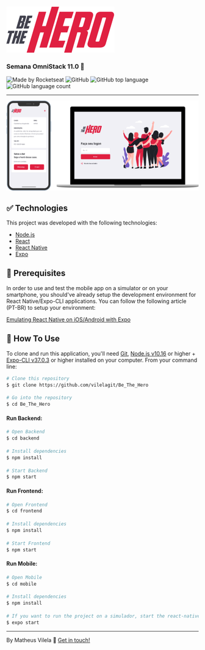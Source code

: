 ![logo](./logo.png)

###  Semana OmniStack 11.0 🚀 

![Made by Rocketseat](https://img.shields.io/badge/made%20by-Rocketseat-red?style=for-the-badge)
![GitHub](https://img.shields.io/github/license/vilelagit/be_the_hero?color=red&style=for-the-badge)
![GitHub top language](https://img.shields.io/github/languages/top/vilelagit/be_the_hero?color=red&style=for-the-badge)
![GitHub language count](https://img.shields.io/github/languages/count/vilelagit/be_the_hero?color=red&style=for-the-badge)
***
![BeTheHero](.github/bethehero.png)


## :white_check_mark: Technologies

This project was developed with the following technologies:

- [Node.js](https://nodejs.org/en/)
- [React](https://reactjs.org)
- [React Native](https://facebook.github.io/react-native/)
- [Expo](https://expo.io/)

## :construction: Prerequisites

In order to use and test the mobile app on a simulator or on your smartphone, you should've already setup the development environment for React Native/Expo-CLI applications. You can follow the following article (PT-BR) to setup your environment:

[Emulating React Native on iOS/Android with Expo](https://www.youtube.com/watch?v=eSjFDWYkdxM&vl=pt)
  
##  :checkered_flag: How To Use

To clone and run this application, you'll need [Git](https://git-scm.com), [Node.js v10.16][nodejs] or higher + [Expo-CLI v37.0.3][expo] or higher installed on your computer. From your command line:

```bash
# Clone this repository
$ git clone https://github.com/vilelagit/Be_The_Hero

# Go into the repository
$ cd Be_The_Hero
```
#### Run Backend:
```bash
# Open Backend
$ cd backend

# Install dependencies
$ npm install

# Start Backend
$ npm start
```
#### Run Frontend:
```bash
# Open Frontend
$ cd frontend

# Install dependencies
$ npm install

# Start Frontend
$ npm start
```
#### Run Mobile:
```bash
# Open Mobile
$ cd mobile

# Install dependencies
$ npm install

# If you want to run the project on a simulador, start the react-native server as it is
$ expo start

```
---

By Matheus Vilela :wave: [Get in touch!](https://www.linkedin.com/in/matheus-vilela-a348051a7/)

[nodejs]: https://nodejs.org/
[expo]: https://docs.expo.io/
[vc]: https://code.visualstudio.com/
[vceditconfig]: https://marketplace.visualstudio.com/items?itemName=EditorConfig.EditorConfig
[vceslint]: https://marketplace.visualstudio.com/items?itemName=dbaeumer.vscode-eslint
